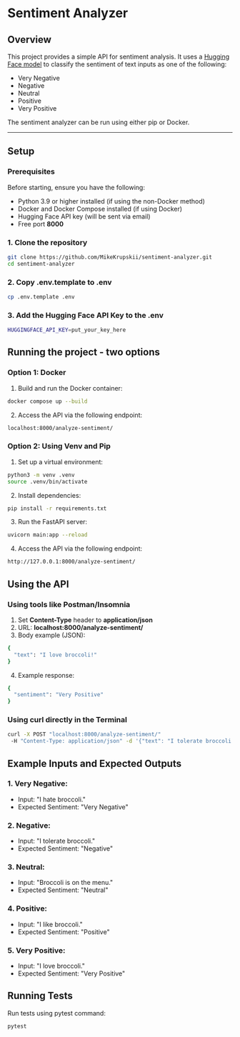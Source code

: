 # Sentiment Analyzer

## Overview
This project provides a simple API for sentiment analysis. It uses a [Hugging Face model](https://huggingface.co/nlptown/bert-base-multilingual-uncased-sentiment) to classify the sentiment of text inputs as one of the following:
- Very Negative
- Negative
- Neutral
- Positive
- Very Positive

The sentiment analyzer can be run using either pip or Docker.

---

## Setup

### Prerequisites
Before starting, ensure you have the following:
- Python 3.9 or higher installed (if using the non-Docker method)
- Docker and Docker Compose installed (if using Docker)
- Hugging Face API key (will be sent via email)
- Free port **8000**

### 1. Clone the repository

```bash
git clone https://github.com/MikeKrupskii/sentiment-analyzer.git
cd sentiment-analyzer
```
### 2. Copy .env.template to .env
```bash
cp .env.template .env
```

### 3. Add the Hugging Face API Key to the .env
```bash
HUGGINGFACE_API_KEY=put_your_key_here
```

## Running the project - two options

### Option 1: Docker
1. Build and run the Docker container:
```bash
docker compose up --build
```
2. Access the API via the following endpoint:
```bash
localhost:8000/analyze-sentiment/
```

### Option 2: Using Venv and Pip
1. Set up a virtual environment:
```bash
python3 -m venv .venv
source .venv/bin/activate
```
2. Install dependencies:
```bash
pip install -r requirements.txt
```
3. Run the FastAPI server:
```bash
uvicorn main:app --reload
```
4. Access the API via the following endpoint:
```bash
http://127.0.0.1:8000/analyze-sentiment/
```

## Using the API
### Using tools like Postman/Insomnia
1. Set **Content-Type** header to **application/json**
2. URL: **localhost:8000/analyze-sentiment/**
3. Body example (JSON):
```bash
{
  "text": "I love broccoli!"
}
```
4. Example response:
```bash
{
  "sentiment": "Very Positive"
}
```

### Using curl directly in the Terminal
```bash
curl -X POST "localhost:8000/analyze-sentiment/"
 -H "Content-Type: application/json" -d '{"text": "I tolerate broccoli."}'
```

## Example Inputs and Expected Outputs
### 1. Very Negative:
- Input: "I hate broccoli."
- Expected Sentiment: "Very Negative"
### 2. Negative:
- Input: "I tolerate broccoli."
- Expected Sentiment: "Negative"
### 3. Neutral:
- Input: "Broccoli is on the menu."
- Expected Sentiment: "Neutral"
### 4. Positive:
- Input: "I like broccoli."
- Expected Sentiment: "Positive"
### 5. Very Positive:
- Input: "I love broccoli."
- Expected Sentiment: "Very Positive"

## Running Tests
Run tests using pytest command:
```bash
pytest
```